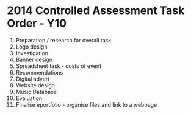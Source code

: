# 2014 Controlled Assessment Task Order - Y10 #


1. Preparation / research for overall task
2. Logo design
3. Investigation
4. Banner design
5. Spreadsheet task - costs of event
6. Recommendations
7. Digital advert
8. Website design
9. Music Database
10. Evaluation
11. Finalise eportfolio - organise files and link to a webpage
